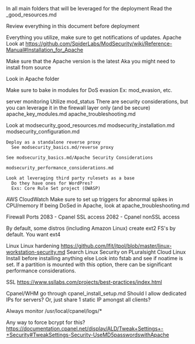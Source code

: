 In all main folders that will be leveraged for the deployment
  Read the _good_resources.md

Review everything in this document before deployment

Everything you utilize, make sure to get notifications of updates.
Apache
  Look at https://github.com/SpiderLabs/ModSecurity/wiki/Reference-Manual#Installation_for_Apache

  Make sure that the Apache version is the latest
    Aka you might need to install from source
    
  Look in Apache folder


  Make sure to bake in modules for DoS evasion
    Ex: mod_evasion, etc.

  server monitoring
    Utilize mod_status
      There are security considerations, but you can leverage it in the firewall layer only (and be secure)
      apache_key_modules.md
      apache_troubleshooting.md

  Look at modsecurity_good_resources.md
  modsecurity_installation.md
  modsecurity_configuration.md


    Deploy as a standalone reverse proxy
      See modsecurity_basics.md/reverse proxy

    See modsecurity_basics.md/Apache Security Considerations

    modsecurity_performance_considerations.md

    Look at leveraging third party rulesets as a base
      Do they have ones for WordPres?
      Exs: Core Rule Set project (OWASP)

AWS
  CloudWatch
    Make sure to set up triggers for abnormal spikes in CPU/memory
      If being DoSed in Apache, look at apache_troubleshooting.md

  Firewall Ports
    2083 - Cpanel SSL access
    2082 - Cpanel nonSSL access

  By default, some distros (including Amazon Linux) create ext2 FS's by default.  You want ext4
    

Linux
  Linux hardening
    https://github.com/lfit/itpol/blob/master/linux-workstation-security.md
    Search Linux Security on PLuralsight
  Cloud Linux
    Install before installing anything else
  Look into fstab and see if noatime is set.  If a partition is mounted with this option, there can be significant performance considerations.

  SSL
    https://www.ssllabs.com/projects/best-practices/index.html

Cpanel/WHM
  go through cpanel_install_setup.md
  Should I allow dedicated IPs for servers? Or, just share 1 static IP amongst all clients?

  Always monitor
    /usr/local/cpanel/logs/*
  
  Any way to force bcrypt for this?
    https://documentation.cpanel.net/display/ALD/Tweak+Settings+-+Security#TweakSettings-Security-UseMD5passwordswithApache


